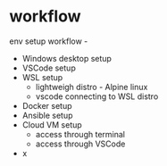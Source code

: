 # workflow
env setup workflow -

- Windows desktop setup
- VSCode setup
- WSL setup
  - lightweigh distro - Alpine linux
  - vscode connecting to WSL distro
- Docker setup
- Ansible setup
- Cloud VM setup
  - access through terminal
  - access through VSCode
- x
